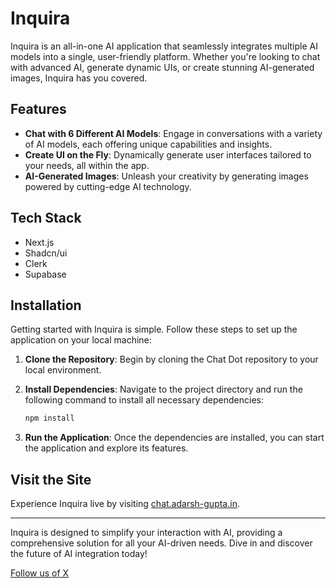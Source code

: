 # Inquira

Inquira is an all-in-one AI application that seamlessly integrates multiple AI models into a single, user-friendly platform. Whether you're looking to chat with advanced AI, generate dynamic UIs, or create stunning AI-generated images, Inquira has you covered.

## Features

- **Chat with 6 Different AI Models**: Engage in conversations with a variety of AI models, each offering unique capabilities and insights.
- **Create UI on the Fly**: Dynamically generate user interfaces tailored to your needs, all within the app.
- **AI-Generated Images**: Unleash your creativity by generating images powered by cutting-edge AI technology.

## Tech Stack

- Next.js
- Shadcn/ui
- Clerk
- Supabase

## Installation

Getting started with Inquira is simple. Follow these steps to set up the application on your local machine:

1. **Clone the Repository**: Begin by cloning the Chat Dot repository to your local environment.

2. **Install Dependencies**: Navigate to the project directory and run the following command to install all necessary dependencies:

   ```bash
   npm install
    ```
3. **Run the Application**: Once the dependencies are installed, you can start the application and explore its features.

## Visit the Site

Experience Inquira live by visiting [chat.adarsh-gupta.in](https://chat.adarsh-gupta.in).

---

Inquira is designed to simplify your interaction with AI, providing a comprehensive solution for all your AI-driven needs. Dive in and discover the future of AI integration today!

[Follow us of X](https://x.com/Inquirasolai?t=71XTq_DaoX_ClUZsZxNxAg&s=09)